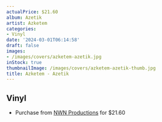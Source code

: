 ```yaml
---
actualPrice: $21.60
album: Azetik
artist: Azketem
categories:
- Vinyl
date: '2024-03-01T06:14:58'
draft: false
images:
- /images/covers/azketem-azetik.jpg
inStock: true
thumbnailImage: /images/covers/azketem-azetik-thumb.jpg
title: Azketem - Azetik
---
```


## Vinyl
* Purchase from [NWN Productions](http://shop.nwnprod.com/index.php?route=product/product&path=75&product_id=46028&sort=pd.name&order=ASC) for $21.60
